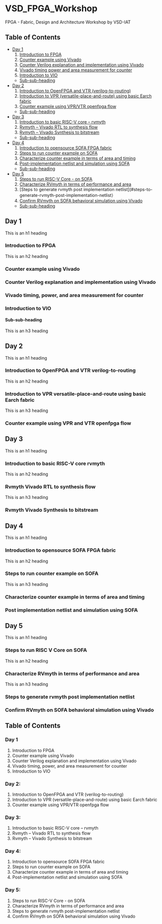 # VSD_FPGA_Workshop
FPGA - Fabric, Design and Architecture Workshop by VSD-IAT

## Table of Contents

- [Day 1](#day-1)
  1. [Introduction to FPGA](#introduction-to-fpga)
  2. [Counter example using Vivado](#counter-example-using-vivado)
  3. [Counter Verilog explanation and implementation using Vivado](#counter-verilog-explanation-and-implementation-using-vivado)
  4. [Vivado timing power and area measurement for counter](#vivado-timing-power-and-area-measurement-for-counter)
  5. [Introduction to VIO](#introduction-to-vio)
    + [Sub-sub-heading](#sub-sub-heading)
- [Day 2](#day-2)
  1. [Introduction to OpenFPGA and VTR (verilog-to-routing)](#introduction-to-openfpga-and-vtr-verilog-to-routing)
  2. [Introduction to VPR (versatile-place-and-route) using basic Earch fabric](#introduction-to-vpr-versatile-place-and-route-using-basic-earch-fabric)
  3. [Counter example using VPR/VTR openfpga flow](#counter-example-using-vpr-and-vtr-openfpga-flow)
    + [Sub-sub-heading](#sub-sub-heading-1)
- [Day 3](#day-3)
  1. [Introduction to basic RISC-V core – rvmyth](#introduction-to-basic-risc-v-core-rvmyth)
  2. [Rvmyth – Vivado RTL to synthesis flow](#rvmyth-vivado-rtl-to-synthesis-flow)
  3. [Rvmyth – Vivado Synthesis to bitstream](#rvmyth-vivado-synthesis-to-bitstream)
    + [Sub-sub-heading](#sub-sub-heading-2)
- [Day 4](#day-4)
  1. [Introduction to opensource SOFA FPGA fabric](#introduction-to-opensource-sofa-fpga-fabric)
  2. [Steps to run counter example on SOFA](#steps-to-run-counter-example-on-sofa)
  3. [Characterize counter example in terms of area and timing](#characterize-counter-example-in-terms-of-area-and-timing)
  4. [Post-implementation netlist and simulation using SOFA](#post-implementation-netlist-and-simulation-using-sofa)
    + [Sub-sub-heading](#sub-sub-heading-2)
- [Day 5](#day-5)
  1. [Steps to run RISC-V Core - on SOFA](#steps-to-run-risc-v-core-on-sofa)
  2. [Characterize RVmyth in terms of performance and area](#characterize-rvmyth-in-terms-of-performance-and-area)
  3. [Steps to generate rvmyth post implementation netlist](#steps-to-generate-rvmyth-post-implementation-netlist）
  4. [Confirm RVmyth on SOFA behavioral simulation using Vivado](#confirm-rvmyth-on-sofa-behavioral-simulation-using-vivado)
    + [Sub-sub-heading](#sub-sub-heading-2)

## Day 1

This is an h1 heading

### Introduction to FPGA

This is an h2 heading

### Counter example using Vivado

### Counter Verilog explanation and implementation using Vivado

### Vivado timing, power, and area measurement for counter

### Introduction to VIO

#### Sub-sub-heading

This is an h3 heading

## Day 2

This is an h1 heading

### Introduction to OpenFPGA and VTR verilog-to-routing

This is an h2 heading

### Introduction to VPR versatile-place-and-route using basic Earch fabric

This is an h3 heading

### Counter example using VPR and VTR openfpga flow

## Day 3

This is an h1 heading

### Introduction to basic RISC-V core rvmyth

This is an h2 heading

### Rvmyth Vivado RTL to synthesis flow

This is an h3 heading

### Rvmyth Vivado Synthesis to bitstream

## Day 4

This is an h1 heading

### Introduction to opensource SOFA FPGA fabric

This is an h2 heading

### Steps to run counter example on SOFA

This is an h3 heading

### Characterize counter example in terms of area and timing

### Post implementation netlist and simulation using SOFA

## Day 5

This is an h1 heading

### Steps to run RISC V Core on SOFA

This is an h2 heading

### Characterize RVmyth in terms of performance and area

This is an h3 heading

### Steps to generate rvmyth post implementation netlist

### Confirm RVmyth on SOFA behavioral simulation using Vivado

## Table of Contents

### Day 1
1. Introduction to FPGA
2. Counter example using Vivado
3. Counter Verilog explanation and implementation using Vivado
4. Vivado timing, power, and area measurement for counter
5. Introduction to VIO

### Day 2: 
1. Introduction to OpenFPGA and VTR (verilog-to-routing)
2. Introduction to VPR (versatile-place-and-route) using basic Earch fabric
3. Counter example using VPR/VTR openfpga flow

### Day 3:
1. Introduction to basic RISC-V core – rvmyth
2. Rvmyth – Vivado RTL to synthesis flow
3. Rvmyth – Vivado Synthesis to bitstream

### Day 4:
1. Introduction to opensource SOFA FPGA fabric
2. Steps to run counter example on SOFA
3. Characterize counter example in terms of area and timing
4. Post-implementation netlist and simulation using SOFA

### Day 5:
1. Steps to run RISC-V Core - on SOFA
2. Characterize RVmyth in terms of performance and area
3. Steps to generate rvmyth post-implementation netlist
4. Confirm RVmyth on SOFA behavioral simulation using Vivado
